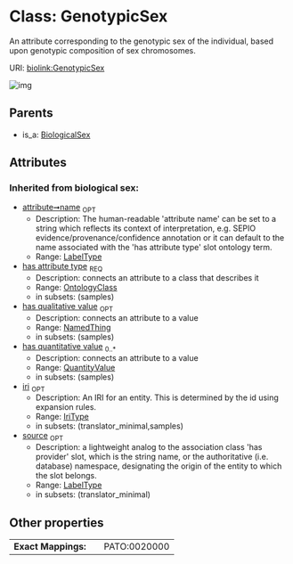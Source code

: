 
# Class: GenotypicSex


An attribute corresponding to the genotypic sex of the individual, based upon genotypic composition of sex chromosomes.

URI: [biolink:GenotypicSex](https://w3id.org/biolink/vocab/GenotypicSex)


![img](http://yuml.me/diagram/nofunky;dir:TB/class/[QuantityValue],[OntologyClass],[NamedThing],[BiologicalSex]^-[GenotypicSex&#124;name(i):label_type%20%3F;iri(i):iri_type%20%3F;source(i):label_type%20%3F],[BiologicalSex])

## Parents

 *  is_a: [BiologicalSex](BiologicalSex.md)

## Attributes


### Inherited from biological sex:

 * [attribute➞name](attribute_name.md)  <sub>OPT</sub>
     * Description: The human-readable 'attribute name' can be set to a string which reflects its context of interpretation, e.g. SEPIO evidence/provenance/confidence annotation or it can default to the name associated with the 'has attribute type' slot ontology term.
     * Range: [LabelType](types/LabelType.md)
 * [has attribute type](has_attribute_type.md)  <sub>REQ</sub>
     * Description: connects an attribute to a class that describes it
     * Range: [OntologyClass](OntologyClass.md)
     * in subsets: (samples)
 * [has qualitative value](has_qualitative_value.md)  <sub>OPT</sub>
     * Description: connects an attribute to a value
     * Range: [NamedThing](NamedThing.md)
     * in subsets: (samples)
 * [has quantitative value](has_quantitative_value.md)  <sub>0..\*</sub>
     * Description: connects an attribute to a value
     * Range: [QuantityValue](QuantityValue.md)
     * in subsets: (samples)
 * [iri](iri.md)  <sub>OPT</sub>
     * Description: An IRI for an entity. This is determined by the id using expansion rules.
     * Range: [IriType](types/IriType.md)
     * in subsets: (translator_minimal,samples)
 * [source](source.md)  <sub>OPT</sub>
     * Description: a lightweight analog to the association class 'has provider' slot, which is the string name, or the authoritative (i.e. database) namespace, designating the origin of the entity to which the slot belongs.
     * Range: [LabelType](types/LabelType.md)
     * in subsets: (translator_minimal)

## Other properties

|  |  |  |
| --- | --- | --- |
| **Exact Mappings:** | | PATO:0020000 |

